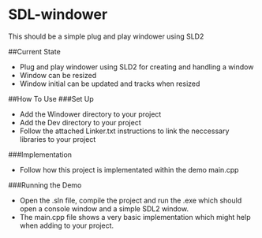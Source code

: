 # SDL-windower
This should be a simple plug and play windower using SLD2

##Current State
- Plug and play windower using SLD2 for creating and handling a window
- Window can be resized
- Window initial can be updated and tracks when resized

##How To Use
###Set Up
- Add the Windower directory to your project
- Add the Dev directory to your project
- Follow the attached Linker.txt instructions to link the neccessary libraries to your project

###Implementation
- Follow how this project is implementated within the demo main.cpp

###Running the Demo
- Open the .sln file, compile the project and run the .exe which should open a console window and a simple SDL2 window.
- The main.cpp file shows a very basic implementation which might help when adding to your project.

